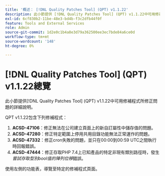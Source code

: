 ```yaml
---
title: '概述： [!DNL Quality Patches Tool] (QPT) v1.1.22'
description: 此小節提供 [!DNL Quality Patches Tool] (QPT) v1.1.22中可用修補程式所修正問題的詳細說明。
exl-id: 6cf830b2-11be-48e3-bd4b-f3c2dfb44f0f
feature: Tools and External Services
role: Admin
source-git-commit: 1d2e0c1b4a8e3d79a362500ee3ec7bde84a6ce0d
workflow-type: tm+mt
source-wordcount: '148'
ht-degree: 0%

---
```


# [!DNL Quality Patches Tool] (QPT) v1.1.22總覽

此小節提供[!DNL Quality Patches Tool] (QPT) v1.1.22中可用修補程式所修正問題的詳細說明。

QPT v1.1.22包含下列修補程式：

1. **ACSD-47106**：修正無法在公司建立頁面上的新自訂屬性中儲存值的問題。
1. **ACSD-47280**：修正特定範圍上停用共用目錄功能無法正常運作的問題。
1. **ACSD-47332**：修正cron失敗的問題，並只在00:00到00:59 UTC之間執行時回報錯誤。
1. **ACSD-47444**：修正存取PHP 7.4上已知產品的特定非現有類別路徑時，發生&#x200B;_嘗試存取型別bool值的陣列位移_&#x200B;錯誤。

使用左側的功能表，導覽至特定的修補程式頁面。
